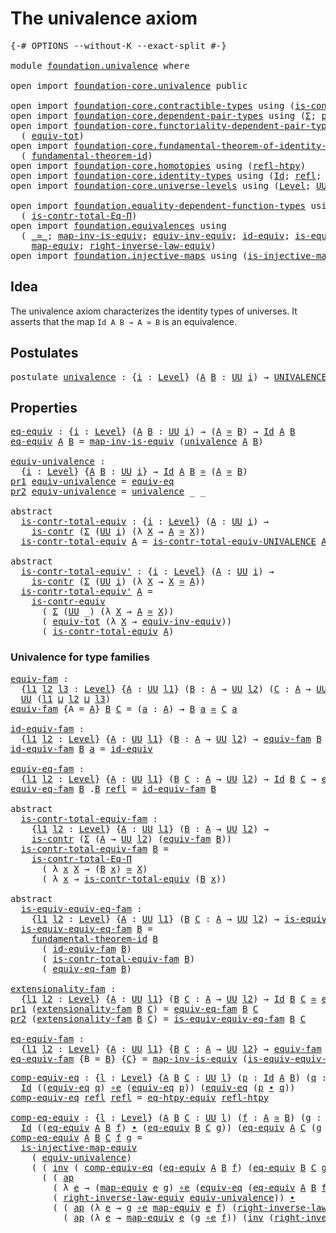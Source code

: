 # The univalence axiom

<pre class="Agda"><a id="33" class="Symbol">{-#</a> <a id="37" class="Keyword">OPTIONS</a> <a id="45" class="Pragma">--without-K</a> <a id="57" class="Pragma">--exact-split</a> <a id="71" class="Symbol">#-}</a>

<a id="76" class="Keyword">module</a> <a id="83" href="foundation.univalence.html" class="Module">foundation.univalence</a> <a id="105" class="Keyword">where</a>

<a id="112" class="Keyword">open</a> <a id="117" class="Keyword">import</a> <a id="124" href="foundation-core.univalence.html" class="Module">foundation-core.univalence</a> <a id="151" class="Keyword">public</a>

<a id="159" class="Keyword">open</a> <a id="164" class="Keyword">import</a> <a id="171" href="foundation-core.contractible-types.html" class="Module">foundation-core.contractible-types</a> <a id="206" class="Keyword">using</a> <a id="212" class="Symbol">(</a><a id="213" href="foundation-core.contractible-types.html#992" class="Function">is-contr</a><a id="221" class="Symbol">;</a> <a id="223" href="foundation-core.contractible-types.html#3297" class="Function">is-contr-equiv</a><a id="237" class="Symbol">)</a>
<a id="239" class="Keyword">open</a> <a id="244" class="Keyword">import</a> <a id="251" href="foundation-core.dependent-pair-types.html" class="Module">foundation-core.dependent-pair-types</a> <a id="288" class="Keyword">using</a> <a id="294" class="Symbol">(</a><a id="295" href="foundation-core.dependent-pair-types.html#502" class="Record">Σ</a><a id="296" class="Symbol">;</a> <a id="298" href="foundation-core.dependent-pair-types.html#575" class="InductiveConstructor">pair</a><a id="302" class="Symbol">;</a> <a id="304" href="foundation-core.dependent-pair-types.html#592" class="Field">pr1</a><a id="307" class="Symbol">;</a> <a id="309" href="foundation-core.dependent-pair-types.html#604" class="Field">pr2</a><a id="312" class="Symbol">)</a>
<a id="314" class="Keyword">open</a> <a id="319" class="Keyword">import</a> <a id="326" href="foundation-core.functoriality-dependent-pair-types.html" class="Module">foundation-core.functoriality-dependent-pair-types</a> <a id="377" class="Keyword">using</a>
  <a id="385" class="Symbol">(</a> <a id="387" href="foundation-core.functoriality-dependent-pair-types.html#6804" class="Function">equiv-tot</a><a id="396" class="Symbol">)</a>
<a id="398" class="Keyword">open</a> <a id="403" class="Keyword">import</a> <a id="410" href="foundation-core.fundamental-theorem-of-identity-types.html" class="Module">foundation-core.fundamental-theorem-of-identity-types</a> <a id="464" class="Keyword">using</a>
  <a id="472" class="Symbol">(</a> <a id="474" href="foundation-core.fundamental-theorem-of-identity-types.html#1888" class="Function">fundamental-theorem-id</a><a id="496" class="Symbol">)</a>
<a id="498" class="Keyword">open</a> <a id="503" class="Keyword">import</a> <a id="510" href="foundation-core.homotopies.html" class="Module">foundation-core.homotopies</a> <a id="537" class="Keyword">using</a> <a id="543" class="Symbol">(</a><a id="544" href="foundation-core.homotopies.html#710" class="Function">refl-htpy</a><a id="553" class="Symbol">)</a>
<a id="555" class="Keyword">open</a> <a id="560" class="Keyword">import</a> <a id="567" href="foundation-core.identity-types.html" class="Module">foundation-core.identity-types</a> <a id="598" class="Keyword">using</a> <a id="604" class="Symbol">(</a><a id="605" href="foundation-core.identity-types.html#641" class="Datatype">Id</a><a id="607" class="Symbol">;</a> <a id="609" href="foundation-core.identity-types.html#694" class="InductiveConstructor">refl</a><a id="613" class="Symbol">;</a> <a id="615" href="foundation-core.identity-types.html#1239" class="Function Operator">_∙_</a><a id="618" class="Symbol">;</a> <a id="620" href="foundation-core.identity-types.html#1552" class="Function">inv</a><a id="623" class="Symbol">;</a> <a id="625" href="foundation-core.identity-types.html#2853" class="Function">ap</a><a id="627" class="Symbol">)</a>
<a id="629" class="Keyword">open</a> <a id="634" class="Keyword">import</a> <a id="641" href="foundation-core.universe-levels.html" class="Module">foundation-core.universe-levels</a> <a id="673" class="Keyword">using</a> <a id="679" class="Symbol">(</a><a id="680" href="Agda.Primitive.html#597" class="Postulate">Level</a><a id="685" class="Symbol">;</a> <a id="687" href="foundation-core.universe-levels.html#222" class="Primitive">UU</a><a id="689" class="Symbol">;</a> <a id="691" href="Agda.Primitive.html#810" class="Primitive Operator">_⊔_</a><a id="694" class="Symbol">)</a>

<a id="697" class="Keyword">open</a> <a id="702" class="Keyword">import</a> <a id="709" href="foundation.equality-dependent-function-types.html" class="Module">foundation.equality-dependent-function-types</a> <a id="754" class="Keyword">using</a>
  <a id="762" class="Symbol">(</a> <a id="764" href="foundation.equality-dependent-function-types.html#1012" class="Function">is-contr-total-Eq-Π</a><a id="783" class="Symbol">)</a>
<a id="785" class="Keyword">open</a> <a id="790" class="Keyword">import</a> <a id="797" href="foundation.equivalences.html" class="Module">foundation.equivalences</a> <a id="821" class="Keyword">using</a>
  <a id="829" class="Symbol">(</a> <a id="831" href="foundation-core.equivalences.html#1607" class="Function Operator">_≃_</a><a id="834" class="Symbol">;</a> <a id="836" href="foundation-core.equivalences.html#4173" class="Function">map-inv-is-equiv</a><a id="852" class="Symbol">;</a> <a id="854" href="foundation.equivalences.html#15984" class="Function">equiv-inv-equiv</a><a id="869" class="Symbol">;</a> <a id="871" href="foundation-core.equivalences.html#2480" class="Function">id-equiv</a><a id="879" class="Symbol">;</a> <a id="881" href="foundation-core.equivalences.html#1542" class="Function">is-equiv</a><a id="889" class="Symbol">;</a> <a id="891" href="foundation-core.equivalences.html#7855" class="Function Operator">_∘e_</a><a id="895" class="Symbol">;</a> <a id="897" href="foundation.equivalences.html#13465" class="Function">eq-htpy-equiv</a><a id="910" class="Symbol">;</a>
    <a id="916" href="foundation-core.equivalences.html#1807" class="Function">map-equiv</a><a id="925" class="Symbol">;</a> <a id="927" href="foundation.equivalences.html#15419" class="Function">right-inverse-law-equiv</a><a id="950" class="Symbol">)</a>
<a id="952" class="Keyword">open</a> <a id="957" class="Keyword">import</a> <a id="964" href="foundation.injective-maps.html" class="Module">foundation.injective-maps</a> <a id="990" class="Keyword">using</a> <a id="996" class="Symbol">(</a><a id="997" href="foundation.injective-maps.html#3001" class="Function">is-injective-map-equiv</a><a id="1019" class="Symbol">)</a>
</pre>
## Idea

The univalence axiom characterizes the identity types of universes. It asserts that the map `Id A B → A ≃ B` is an equivalence.

## Postulates

<pre class="Agda"><a id="1187" class="Keyword">postulate</a> <a id="univalence"></a><a id="1197" href="foundation.univalence.html#1197" class="Postulate">univalence</a> <a id="1208" class="Symbol">:</a> <a id="1210" class="Symbol">{</a><a id="1211" href="foundation.univalence.html#1211" class="Bound">i</a> <a id="1213" class="Symbol">:</a> <a id="1215" href="Agda.Primitive.html#597" class="Postulate">Level</a><a id="1220" class="Symbol">}</a> <a id="1222" class="Symbol">(</a><a id="1223" href="foundation.univalence.html#1223" class="Bound">A</a> <a id="1225" href="foundation.univalence.html#1225" class="Bound">B</a> <a id="1227" class="Symbol">:</a> <a id="1229" href="foundation-core.universe-levels.html#222" class="Primitive">UU</a> <a id="1232" href="foundation.univalence.html#1211" class="Bound">i</a><a id="1233" class="Symbol">)</a> <a id="1235" class="Symbol">→</a> <a id="1237" href="foundation-core.univalence.html#920" class="Function">UNIVALENCE</a> <a id="1248" href="foundation.univalence.html#1223" class="Bound">A</a> <a id="1250" href="foundation.univalence.html#1225" class="Bound">B</a>
</pre>
## Properties

<pre class="Agda"><a id="eq-equiv"></a><a id="1280" href="foundation.univalence.html#1280" class="Function">eq-equiv</a> <a id="1289" class="Symbol">:</a> <a id="1291" class="Symbol">{</a><a id="1292" href="foundation.univalence.html#1292" class="Bound">i</a> <a id="1294" class="Symbol">:</a> <a id="1296" href="Agda.Primitive.html#597" class="Postulate">Level</a><a id="1301" class="Symbol">}</a> <a id="1303" class="Symbol">(</a><a id="1304" href="foundation.univalence.html#1304" class="Bound">A</a> <a id="1306" href="foundation.univalence.html#1306" class="Bound">B</a> <a id="1308" class="Symbol">:</a> <a id="1310" href="foundation-core.universe-levels.html#222" class="Primitive">UU</a> <a id="1313" href="foundation.univalence.html#1292" class="Bound">i</a><a id="1314" class="Symbol">)</a> <a id="1316" class="Symbol">→</a> <a id="1318" class="Symbol">(</a><a id="1319" href="foundation.univalence.html#1304" class="Bound">A</a> <a id="1321" href="foundation-core.equivalences.html#1607" class="Function Operator">≃</a> <a id="1323" href="foundation.univalence.html#1306" class="Bound">B</a><a id="1324" class="Symbol">)</a> <a id="1326" class="Symbol">→</a> <a id="1328" href="foundation-core.identity-types.html#641" class="Datatype">Id</a> <a id="1331" href="foundation.univalence.html#1304" class="Bound">A</a> <a id="1333" href="foundation.univalence.html#1306" class="Bound">B</a>
<a id="1335" href="foundation.univalence.html#1280" class="Function">eq-equiv</a> <a id="1344" href="foundation.univalence.html#1344" class="Bound">A</a> <a id="1346" href="foundation.univalence.html#1346" class="Bound">B</a> <a id="1348" class="Symbol">=</a> <a id="1350" href="foundation-core.equivalences.html#4173" class="Function">map-inv-is-equiv</a> <a id="1367" class="Symbol">(</a><a id="1368" href="foundation.univalence.html#1197" class="Postulate">univalence</a> <a id="1379" href="foundation.univalence.html#1344" class="Bound">A</a> <a id="1381" href="foundation.univalence.html#1346" class="Bound">B</a><a id="1382" class="Symbol">)</a>

<a id="equiv-univalence"></a><a id="1385" href="foundation.univalence.html#1385" class="Function">equiv-univalence</a> <a id="1402" class="Symbol">:</a>
  <a id="1406" class="Symbol">{</a><a id="1407" href="foundation.univalence.html#1407" class="Bound">i</a> <a id="1409" class="Symbol">:</a> <a id="1411" href="Agda.Primitive.html#597" class="Postulate">Level</a><a id="1416" class="Symbol">}</a> <a id="1418" class="Symbol">{</a><a id="1419" href="foundation.univalence.html#1419" class="Bound">A</a> <a id="1421" href="foundation.univalence.html#1421" class="Bound">B</a> <a id="1423" class="Symbol">:</a> <a id="1425" href="foundation-core.universe-levels.html#222" class="Primitive">UU</a> <a id="1428" href="foundation.univalence.html#1407" class="Bound">i</a><a id="1429" class="Symbol">}</a> <a id="1431" class="Symbol">→</a> <a id="1433" href="foundation-core.identity-types.html#641" class="Datatype">Id</a> <a id="1436" href="foundation.univalence.html#1419" class="Bound">A</a> <a id="1438" href="foundation.univalence.html#1421" class="Bound">B</a> <a id="1440" href="foundation-core.equivalences.html#1607" class="Function Operator">≃</a> <a id="1442" class="Symbol">(</a><a id="1443" href="foundation.univalence.html#1419" class="Bound">A</a> <a id="1445" href="foundation-core.equivalences.html#1607" class="Function Operator">≃</a> <a id="1447" href="foundation.univalence.html#1421" class="Bound">B</a><a id="1448" class="Symbol">)</a>
<a id="1450" href="foundation-core.dependent-pair-types.html#592" class="Field">pr1</a> <a id="1454" href="foundation.univalence.html#1385" class="Function">equiv-univalence</a> <a id="1471" class="Symbol">=</a> <a id="1473" href="foundation-core.univalence.html#832" class="Function">equiv-eq</a>
<a id="1482" href="foundation-core.dependent-pair-types.html#604" class="Field">pr2</a> <a id="1486" href="foundation.univalence.html#1385" class="Function">equiv-univalence</a> <a id="1503" class="Symbol">=</a> <a id="1505" href="foundation.univalence.html#1197" class="Postulate">univalence</a> <a id="1516" class="Symbol">_</a> <a id="1518" class="Symbol">_</a>

<a id="1521" class="Keyword">abstract</a>
  <a id="is-contr-total-equiv"></a><a id="1532" href="foundation.univalence.html#1532" class="Function">is-contr-total-equiv</a> <a id="1553" class="Symbol">:</a> <a id="1555" class="Symbol">{</a><a id="1556" href="foundation.univalence.html#1556" class="Bound">i</a> <a id="1558" class="Symbol">:</a> <a id="1560" href="Agda.Primitive.html#597" class="Postulate">Level</a><a id="1565" class="Symbol">}</a> <a id="1567" class="Symbol">(</a><a id="1568" href="foundation.univalence.html#1568" class="Bound">A</a> <a id="1570" class="Symbol">:</a> <a id="1572" href="foundation-core.universe-levels.html#222" class="Primitive">UU</a> <a id="1575" href="foundation.univalence.html#1556" class="Bound">i</a><a id="1576" class="Symbol">)</a> <a id="1578" class="Symbol">→</a>
    <a id="1584" href="foundation-core.contractible-types.html#992" class="Function">is-contr</a> <a id="1593" class="Symbol">(</a><a id="1594" href="foundation-core.dependent-pair-types.html#502" class="Record">Σ</a> <a id="1596" class="Symbol">(</a><a id="1597" href="foundation-core.universe-levels.html#222" class="Primitive">UU</a> <a id="1600" href="foundation.univalence.html#1556" class="Bound">i</a><a id="1601" class="Symbol">)</a> <a id="1603" class="Symbol">(λ</a> <a id="1606" href="foundation.univalence.html#1606" class="Bound">X</a> <a id="1608" class="Symbol">→</a> <a id="1610" href="foundation.univalence.html#1568" class="Bound">A</a> <a id="1612" href="foundation-core.equivalences.html#1607" class="Function Operator">≃</a> <a id="1614" href="foundation.univalence.html#1606" class="Bound">X</a><a id="1615" class="Symbol">))</a>
  <a id="1620" href="foundation.univalence.html#1532" class="Function">is-contr-total-equiv</a> <a id="1641" href="foundation.univalence.html#1641" class="Bound">A</a> <a id="1643" class="Symbol">=</a> <a id="1645" href="foundation-core.univalence.html#1151" class="Function">is-contr-total-equiv-UNIVALENCE</a> <a id="1677" href="foundation.univalence.html#1641" class="Bound">A</a> <a id="1679" class="Symbol">(</a><a id="1680" href="foundation.univalence.html#1197" class="Postulate">univalence</a> <a id="1691" href="foundation.univalence.html#1641" class="Bound">A</a><a id="1692" class="Symbol">)</a>

<a id="1695" class="Keyword">abstract</a>
  <a id="is-contr-total-equiv&#39;"></a><a id="1706" href="foundation.univalence.html#1706" class="Function">is-contr-total-equiv&#39;</a> <a id="1728" class="Symbol">:</a> <a id="1730" class="Symbol">{</a><a id="1731" href="foundation.univalence.html#1731" class="Bound">i</a> <a id="1733" class="Symbol">:</a> <a id="1735" href="Agda.Primitive.html#597" class="Postulate">Level</a><a id="1740" class="Symbol">}</a> <a id="1742" class="Symbol">(</a><a id="1743" href="foundation.univalence.html#1743" class="Bound">A</a> <a id="1745" class="Symbol">:</a> <a id="1747" href="foundation-core.universe-levels.html#222" class="Primitive">UU</a> <a id="1750" href="foundation.univalence.html#1731" class="Bound">i</a><a id="1751" class="Symbol">)</a> <a id="1753" class="Symbol">→</a>
    <a id="1759" href="foundation-core.contractible-types.html#992" class="Function">is-contr</a> <a id="1768" class="Symbol">(</a><a id="1769" href="foundation-core.dependent-pair-types.html#502" class="Record">Σ</a> <a id="1771" class="Symbol">(</a><a id="1772" href="foundation-core.universe-levels.html#222" class="Primitive">UU</a> <a id="1775" href="foundation.univalence.html#1731" class="Bound">i</a><a id="1776" class="Symbol">)</a> <a id="1778" class="Symbol">(λ</a> <a id="1781" href="foundation.univalence.html#1781" class="Bound">X</a> <a id="1783" class="Symbol">→</a> <a id="1785" href="foundation.univalence.html#1781" class="Bound">X</a> <a id="1787" href="foundation-core.equivalences.html#1607" class="Function Operator">≃</a> <a id="1789" href="foundation.univalence.html#1743" class="Bound">A</a><a id="1790" class="Symbol">))</a>
  <a id="1795" href="foundation.univalence.html#1706" class="Function">is-contr-total-equiv&#39;</a> <a id="1817" href="foundation.univalence.html#1817" class="Bound">A</a> <a id="1819" class="Symbol">=</a>
    <a id="1825" href="foundation-core.contractible-types.html#3297" class="Function">is-contr-equiv</a>
      <a id="1846" class="Symbol">(</a> <a id="1848" href="foundation-core.dependent-pair-types.html#502" class="Record">Σ</a> <a id="1850" class="Symbol">(</a><a id="1851" href="foundation-core.universe-levels.html#222" class="Primitive">UU</a> <a id="1854" class="Symbol">_)</a> <a id="1857" class="Symbol">(λ</a> <a id="1860" href="foundation.univalence.html#1860" class="Bound">X</a> <a id="1862" class="Symbol">→</a> <a id="1864" href="foundation.univalence.html#1817" class="Bound">A</a> <a id="1866" href="foundation-core.equivalences.html#1607" class="Function Operator">≃</a> <a id="1868" href="foundation.univalence.html#1860" class="Bound">X</a><a id="1869" class="Symbol">))</a>
      <a id="1878" class="Symbol">(</a> <a id="1880" href="foundation-core.functoriality-dependent-pair-types.html#6804" class="Function">equiv-tot</a> <a id="1890" class="Symbol">(λ</a> <a id="1893" href="foundation.univalence.html#1893" class="Bound">X</a> <a id="1895" class="Symbol">→</a> <a id="1897" href="foundation.equivalences.html#15984" class="Function">equiv-inv-equiv</a><a id="1912" class="Symbol">))</a>
      <a id="1921" class="Symbol">(</a> <a id="1923" href="foundation.univalence.html#1532" class="Function">is-contr-total-equiv</a> <a id="1944" href="foundation.univalence.html#1817" class="Bound">A</a><a id="1945" class="Symbol">)</a>
</pre>
### Univalence for type families

<pre class="Agda"><a id="equiv-fam"></a><a id="1994" href="foundation.univalence.html#1994" class="Function">equiv-fam</a> <a id="2004" class="Symbol">:</a>
  <a id="2008" class="Symbol">{</a><a id="2009" href="foundation.univalence.html#2009" class="Bound">l1</a> <a id="2012" href="foundation.univalence.html#2012" class="Bound">l2</a> <a id="2015" href="foundation.univalence.html#2015" class="Bound">l3</a> <a id="2018" class="Symbol">:</a> <a id="2020" href="Agda.Primitive.html#597" class="Postulate">Level</a><a id="2025" class="Symbol">}</a> <a id="2027" class="Symbol">{</a><a id="2028" href="foundation.univalence.html#2028" class="Bound">A</a> <a id="2030" class="Symbol">:</a> <a id="2032" href="foundation-core.universe-levels.html#222" class="Primitive">UU</a> <a id="2035" href="foundation.univalence.html#2009" class="Bound">l1</a><a id="2037" class="Symbol">}</a> <a id="2039" class="Symbol">(</a><a id="2040" href="foundation.univalence.html#2040" class="Bound">B</a> <a id="2042" class="Symbol">:</a> <a id="2044" href="foundation.univalence.html#2028" class="Bound">A</a> <a id="2046" class="Symbol">→</a> <a id="2048" href="foundation-core.universe-levels.html#222" class="Primitive">UU</a> <a id="2051" href="foundation.univalence.html#2012" class="Bound">l2</a><a id="2053" class="Symbol">)</a> <a id="2055" class="Symbol">(</a><a id="2056" href="foundation.univalence.html#2056" class="Bound">C</a> <a id="2058" class="Symbol">:</a> <a id="2060" href="foundation.univalence.html#2028" class="Bound">A</a> <a id="2062" class="Symbol">→</a> <a id="2064" href="foundation-core.universe-levels.html#222" class="Primitive">UU</a> <a id="2067" href="foundation.univalence.html#2015" class="Bound">l3</a><a id="2069" class="Symbol">)</a> <a id="2071" class="Symbol">→</a>
  <a id="2075" href="foundation-core.universe-levels.html#222" class="Primitive">UU</a> <a id="2078" class="Symbol">(</a><a id="2079" href="foundation.univalence.html#2009" class="Bound">l1</a> <a id="2082" href="Agda.Primitive.html#810" class="Primitive Operator">⊔</a> <a id="2084" href="foundation.univalence.html#2012" class="Bound">l2</a> <a id="2087" href="Agda.Primitive.html#810" class="Primitive Operator">⊔</a> <a id="2089" href="foundation.univalence.html#2015" class="Bound">l3</a><a id="2091" class="Symbol">)</a>
<a id="2093" href="foundation.univalence.html#1994" class="Function">equiv-fam</a> <a id="2103" class="Symbol">{</a><a id="2104" class="Argument">A</a> <a id="2106" class="Symbol">=</a> <a id="2108" href="foundation.univalence.html#2108" class="Bound">A</a><a id="2109" class="Symbol">}</a> <a id="2111" href="foundation.univalence.html#2111" class="Bound">B</a> <a id="2113" href="foundation.univalence.html#2113" class="Bound">C</a> <a id="2115" class="Symbol">=</a> <a id="2117" class="Symbol">(</a><a id="2118" href="foundation.univalence.html#2118" class="Bound">a</a> <a id="2120" class="Symbol">:</a> <a id="2122" href="foundation.univalence.html#2108" class="Bound">A</a><a id="2123" class="Symbol">)</a> <a id="2125" class="Symbol">→</a> <a id="2127" href="foundation.univalence.html#2111" class="Bound">B</a> <a id="2129" href="foundation.univalence.html#2118" class="Bound">a</a> <a id="2131" href="foundation-core.equivalences.html#1607" class="Function Operator">≃</a> <a id="2133" href="foundation.univalence.html#2113" class="Bound">C</a> <a id="2135" href="foundation.univalence.html#2118" class="Bound">a</a>

<a id="id-equiv-fam"></a><a id="2138" href="foundation.univalence.html#2138" class="Function">id-equiv-fam</a> <a id="2151" class="Symbol">:</a>
  <a id="2155" class="Symbol">{</a><a id="2156" href="foundation.univalence.html#2156" class="Bound">l1</a> <a id="2159" href="foundation.univalence.html#2159" class="Bound">l2</a> <a id="2162" class="Symbol">:</a> <a id="2164" href="Agda.Primitive.html#597" class="Postulate">Level</a><a id="2169" class="Symbol">}</a> <a id="2171" class="Symbol">{</a><a id="2172" href="foundation.univalence.html#2172" class="Bound">A</a> <a id="2174" class="Symbol">:</a> <a id="2176" href="foundation-core.universe-levels.html#222" class="Primitive">UU</a> <a id="2179" href="foundation.univalence.html#2156" class="Bound">l1</a><a id="2181" class="Symbol">}</a> <a id="2183" class="Symbol">(</a><a id="2184" href="foundation.univalence.html#2184" class="Bound">B</a> <a id="2186" class="Symbol">:</a> <a id="2188" href="foundation.univalence.html#2172" class="Bound">A</a> <a id="2190" class="Symbol">→</a> <a id="2192" href="foundation-core.universe-levels.html#222" class="Primitive">UU</a> <a id="2195" href="foundation.univalence.html#2159" class="Bound">l2</a><a id="2197" class="Symbol">)</a> <a id="2199" class="Symbol">→</a> <a id="2201" href="foundation.univalence.html#1994" class="Function">equiv-fam</a> <a id="2211" href="foundation.univalence.html#2184" class="Bound">B</a> <a id="2213" href="foundation.univalence.html#2184" class="Bound">B</a>
<a id="2215" href="foundation.univalence.html#2138" class="Function">id-equiv-fam</a> <a id="2228" href="foundation.univalence.html#2228" class="Bound">B</a> <a id="2230" href="foundation.univalence.html#2230" class="Bound">a</a> <a id="2232" class="Symbol">=</a> <a id="2234" href="foundation-core.equivalences.html#2480" class="Function">id-equiv</a>

<a id="equiv-eq-fam"></a><a id="2244" href="foundation.univalence.html#2244" class="Function">equiv-eq-fam</a> <a id="2257" class="Symbol">:</a>
  <a id="2261" class="Symbol">{</a><a id="2262" href="foundation.univalence.html#2262" class="Bound">l1</a> <a id="2265" href="foundation.univalence.html#2265" class="Bound">l2</a> <a id="2268" class="Symbol">:</a> <a id="2270" href="Agda.Primitive.html#597" class="Postulate">Level</a><a id="2275" class="Symbol">}</a> <a id="2277" class="Symbol">{</a><a id="2278" href="foundation.univalence.html#2278" class="Bound">A</a> <a id="2280" class="Symbol">:</a> <a id="2282" href="foundation-core.universe-levels.html#222" class="Primitive">UU</a> <a id="2285" href="foundation.univalence.html#2262" class="Bound">l1</a><a id="2287" class="Symbol">}</a> <a id="2289" class="Symbol">(</a><a id="2290" href="foundation.univalence.html#2290" class="Bound">B</a> <a id="2292" href="foundation.univalence.html#2292" class="Bound">C</a> <a id="2294" class="Symbol">:</a> <a id="2296" href="foundation.univalence.html#2278" class="Bound">A</a> <a id="2298" class="Symbol">→</a> <a id="2300" href="foundation-core.universe-levels.html#222" class="Primitive">UU</a> <a id="2303" href="foundation.univalence.html#2265" class="Bound">l2</a><a id="2305" class="Symbol">)</a> <a id="2307" class="Symbol">→</a> <a id="2309" href="foundation-core.identity-types.html#641" class="Datatype">Id</a> <a id="2312" href="foundation.univalence.html#2290" class="Bound">B</a> <a id="2314" href="foundation.univalence.html#2292" class="Bound">C</a> <a id="2316" class="Symbol">→</a> <a id="2318" href="foundation.univalence.html#1994" class="Function">equiv-fam</a> <a id="2328" href="foundation.univalence.html#2290" class="Bound">B</a> <a id="2330" href="foundation.univalence.html#2292" class="Bound">C</a>
<a id="2332" href="foundation.univalence.html#2244" class="Function">equiv-eq-fam</a> <a id="2345" href="foundation.univalence.html#2345" class="Bound">B</a> <a id="2347" class="DottedPattern Symbol">.</a><a id="2348" href="foundation.univalence.html#2345" class="DottedPattern Bound">B</a> <a id="2350" href="foundation-core.identity-types.html#694" class="InductiveConstructor">refl</a> <a id="2355" class="Symbol">=</a> <a id="2357" href="foundation.univalence.html#2138" class="Function">id-equiv-fam</a> <a id="2370" href="foundation.univalence.html#2345" class="Bound">B</a>

<a id="2373" class="Keyword">abstract</a>
  <a id="is-contr-total-equiv-fam"></a><a id="2384" href="foundation.univalence.html#2384" class="Function">is-contr-total-equiv-fam</a> <a id="2409" class="Symbol">:</a>
    <a id="2415" class="Symbol">{</a><a id="2416" href="foundation.univalence.html#2416" class="Bound">l1</a> <a id="2419" href="foundation.univalence.html#2419" class="Bound">l2</a> <a id="2422" class="Symbol">:</a> <a id="2424" href="Agda.Primitive.html#597" class="Postulate">Level</a><a id="2429" class="Symbol">}</a> <a id="2431" class="Symbol">{</a><a id="2432" href="foundation.univalence.html#2432" class="Bound">A</a> <a id="2434" class="Symbol">:</a> <a id="2436" href="foundation-core.universe-levels.html#222" class="Primitive">UU</a> <a id="2439" href="foundation.univalence.html#2416" class="Bound">l1</a><a id="2441" class="Symbol">}</a> <a id="2443" class="Symbol">(</a><a id="2444" href="foundation.univalence.html#2444" class="Bound">B</a> <a id="2446" class="Symbol">:</a> <a id="2448" href="foundation.univalence.html#2432" class="Bound">A</a> <a id="2450" class="Symbol">→</a> <a id="2452" href="foundation-core.universe-levels.html#222" class="Primitive">UU</a> <a id="2455" href="foundation.univalence.html#2419" class="Bound">l2</a><a id="2457" class="Symbol">)</a> <a id="2459" class="Symbol">→</a>
    <a id="2465" href="foundation-core.contractible-types.html#992" class="Function">is-contr</a> <a id="2474" class="Symbol">(</a><a id="2475" href="foundation-core.dependent-pair-types.html#502" class="Record">Σ</a> <a id="2477" class="Symbol">(</a><a id="2478" href="foundation.univalence.html#2432" class="Bound">A</a> <a id="2480" class="Symbol">→</a> <a id="2482" href="foundation-core.universe-levels.html#222" class="Primitive">UU</a> <a id="2485" href="foundation.univalence.html#2419" class="Bound">l2</a><a id="2487" class="Symbol">)</a> <a id="2489" class="Symbol">(</a><a id="2490" href="foundation.univalence.html#1994" class="Function">equiv-fam</a> <a id="2500" href="foundation.univalence.html#2444" class="Bound">B</a><a id="2501" class="Symbol">))</a>
  <a id="2506" href="foundation.univalence.html#2384" class="Function">is-contr-total-equiv-fam</a> <a id="2531" href="foundation.univalence.html#2531" class="Bound">B</a> <a id="2533" class="Symbol">=</a>
    <a id="2539" href="foundation.equality-dependent-function-types.html#1012" class="Function">is-contr-total-Eq-Π</a>
      <a id="2565" class="Symbol">(</a> <a id="2567" class="Symbol">λ</a> <a id="2569" href="foundation.univalence.html#2569" class="Bound">x</a> <a id="2571" href="foundation.univalence.html#2571" class="Bound">X</a> <a id="2573" class="Symbol">→</a> <a id="2575" class="Symbol">(</a><a id="2576" href="foundation.univalence.html#2531" class="Bound">B</a> <a id="2578" href="foundation.univalence.html#2569" class="Bound">x</a><a id="2579" class="Symbol">)</a> <a id="2581" href="foundation-core.equivalences.html#1607" class="Function Operator">≃</a> <a id="2583" href="foundation.univalence.html#2571" class="Bound">X</a><a id="2584" class="Symbol">)</a>
      <a id="2592" class="Symbol">(</a> <a id="2594" class="Symbol">λ</a> <a id="2596" href="foundation.univalence.html#2596" class="Bound">x</a> <a id="2598" class="Symbol">→</a> <a id="2600" href="foundation.univalence.html#1532" class="Function">is-contr-total-equiv</a> <a id="2621" class="Symbol">(</a><a id="2622" href="foundation.univalence.html#2531" class="Bound">B</a> <a id="2624" href="foundation.univalence.html#2596" class="Bound">x</a><a id="2625" class="Symbol">))</a>

<a id="2629" class="Keyword">abstract</a>
  <a id="is-equiv-equiv-eq-fam"></a><a id="2640" href="foundation.univalence.html#2640" class="Function">is-equiv-equiv-eq-fam</a> <a id="2662" class="Symbol">:</a>
    <a id="2668" class="Symbol">{</a><a id="2669" href="foundation.univalence.html#2669" class="Bound">l1</a> <a id="2672" href="foundation.univalence.html#2672" class="Bound">l2</a> <a id="2675" class="Symbol">:</a> <a id="2677" href="Agda.Primitive.html#597" class="Postulate">Level</a><a id="2682" class="Symbol">}</a> <a id="2684" class="Symbol">{</a><a id="2685" href="foundation.univalence.html#2685" class="Bound">A</a> <a id="2687" class="Symbol">:</a> <a id="2689" href="foundation-core.universe-levels.html#222" class="Primitive">UU</a> <a id="2692" href="foundation.univalence.html#2669" class="Bound">l1</a><a id="2694" class="Symbol">}</a> <a id="2696" class="Symbol">(</a><a id="2697" href="foundation.univalence.html#2697" class="Bound">B</a> <a id="2699" href="foundation.univalence.html#2699" class="Bound">C</a> <a id="2701" class="Symbol">:</a> <a id="2703" href="foundation.univalence.html#2685" class="Bound">A</a> <a id="2705" class="Symbol">→</a> <a id="2707" href="foundation-core.universe-levels.html#222" class="Primitive">UU</a> <a id="2710" href="foundation.univalence.html#2672" class="Bound">l2</a><a id="2712" class="Symbol">)</a> <a id="2714" class="Symbol">→</a> <a id="2716" href="foundation-core.equivalences.html#1542" class="Function">is-equiv</a> <a id="2725" class="Symbol">(</a><a id="2726" href="foundation.univalence.html#2244" class="Function">equiv-eq-fam</a> <a id="2739" href="foundation.univalence.html#2697" class="Bound">B</a> <a id="2741" href="foundation.univalence.html#2699" class="Bound">C</a><a id="2742" class="Symbol">)</a>
  <a id="2746" href="foundation.univalence.html#2640" class="Function">is-equiv-equiv-eq-fam</a> <a id="2768" href="foundation.univalence.html#2768" class="Bound">B</a> <a id="2770" class="Symbol">=</a>
    <a id="2776" href="foundation-core.fundamental-theorem-of-identity-types.html#1888" class="Function">fundamental-theorem-id</a> <a id="2799" href="foundation.univalence.html#2768" class="Bound">B</a>
      <a id="2807" class="Symbol">(</a> <a id="2809" href="foundation.univalence.html#2138" class="Function">id-equiv-fam</a> <a id="2822" href="foundation.univalence.html#2768" class="Bound">B</a><a id="2823" class="Symbol">)</a>
      <a id="2831" class="Symbol">(</a> <a id="2833" href="foundation.univalence.html#2384" class="Function">is-contr-total-equiv-fam</a> <a id="2858" href="foundation.univalence.html#2768" class="Bound">B</a><a id="2859" class="Symbol">)</a>
      <a id="2867" class="Symbol">(</a> <a id="2869" href="foundation.univalence.html#2244" class="Function">equiv-eq-fam</a> <a id="2882" href="foundation.univalence.html#2768" class="Bound">B</a><a id="2883" class="Symbol">)</a>

<a id="extensionality-fam"></a><a id="2886" href="foundation.univalence.html#2886" class="Function">extensionality-fam</a> <a id="2905" class="Symbol">:</a>
  <a id="2909" class="Symbol">{</a><a id="2910" href="foundation.univalence.html#2910" class="Bound">l1</a> <a id="2913" href="foundation.univalence.html#2913" class="Bound">l2</a> <a id="2916" class="Symbol">:</a> <a id="2918" href="Agda.Primitive.html#597" class="Postulate">Level</a><a id="2923" class="Symbol">}</a> <a id="2925" class="Symbol">{</a><a id="2926" href="foundation.univalence.html#2926" class="Bound">A</a> <a id="2928" class="Symbol">:</a> <a id="2930" href="foundation-core.universe-levels.html#222" class="Primitive">UU</a> <a id="2933" href="foundation.univalence.html#2910" class="Bound">l1</a><a id="2935" class="Symbol">}</a> <a id="2937" class="Symbol">(</a><a id="2938" href="foundation.univalence.html#2938" class="Bound">B</a> <a id="2940" href="foundation.univalence.html#2940" class="Bound">C</a> <a id="2942" class="Symbol">:</a> <a id="2944" href="foundation.univalence.html#2926" class="Bound">A</a> <a id="2946" class="Symbol">→</a> <a id="2948" href="foundation-core.universe-levels.html#222" class="Primitive">UU</a> <a id="2951" href="foundation.univalence.html#2913" class="Bound">l2</a><a id="2953" class="Symbol">)</a> <a id="2955" class="Symbol">→</a> <a id="2957" href="foundation-core.identity-types.html#641" class="Datatype">Id</a> <a id="2960" href="foundation.univalence.html#2938" class="Bound">B</a> <a id="2962" href="foundation.univalence.html#2940" class="Bound">C</a> <a id="2964" href="foundation-core.equivalences.html#1607" class="Function Operator">≃</a> <a id="2966" href="foundation.univalence.html#1994" class="Function">equiv-fam</a> <a id="2976" href="foundation.univalence.html#2938" class="Bound">B</a> <a id="2978" href="foundation.univalence.html#2940" class="Bound">C</a>
<a id="2980" href="foundation-core.dependent-pair-types.html#592" class="Field">pr1</a> <a id="2984" class="Symbol">(</a><a id="2985" href="foundation.univalence.html#2886" class="Function">extensionality-fam</a> <a id="3004" href="foundation.univalence.html#3004" class="Bound">B</a> <a id="3006" href="foundation.univalence.html#3006" class="Bound">C</a><a id="3007" class="Symbol">)</a> <a id="3009" class="Symbol">=</a> <a id="3011" href="foundation.univalence.html#2244" class="Function">equiv-eq-fam</a> <a id="3024" href="foundation.univalence.html#3004" class="Bound">B</a> <a id="3026" href="foundation.univalence.html#3006" class="Bound">C</a>
<a id="3028" href="foundation-core.dependent-pair-types.html#604" class="Field">pr2</a> <a id="3032" class="Symbol">(</a><a id="3033" href="foundation.univalence.html#2886" class="Function">extensionality-fam</a> <a id="3052" href="foundation.univalence.html#3052" class="Bound">B</a> <a id="3054" href="foundation.univalence.html#3054" class="Bound">C</a><a id="3055" class="Symbol">)</a> <a id="3057" class="Symbol">=</a> <a id="3059" href="foundation.univalence.html#2640" class="Function">is-equiv-equiv-eq-fam</a> <a id="3081" href="foundation.univalence.html#3052" class="Bound">B</a> <a id="3083" href="foundation.univalence.html#3054" class="Bound">C</a>

<a id="eq-equiv-fam"></a><a id="3086" href="foundation.univalence.html#3086" class="Function">eq-equiv-fam</a> <a id="3099" class="Symbol">:</a>
  <a id="3103" class="Symbol">{</a><a id="3104" href="foundation.univalence.html#3104" class="Bound">l1</a> <a id="3107" href="foundation.univalence.html#3107" class="Bound">l2</a> <a id="3110" class="Symbol">:</a> <a id="3112" href="Agda.Primitive.html#597" class="Postulate">Level</a><a id="3117" class="Symbol">}</a> <a id="3119" class="Symbol">{</a><a id="3120" href="foundation.univalence.html#3120" class="Bound">A</a> <a id="3122" class="Symbol">:</a> <a id="3124" href="foundation-core.universe-levels.html#222" class="Primitive">UU</a> <a id="3127" href="foundation.univalence.html#3104" class="Bound">l1</a><a id="3129" class="Symbol">}</a> <a id="3131" class="Symbol">{</a><a id="3132" href="foundation.univalence.html#3132" class="Bound">B</a> <a id="3134" href="foundation.univalence.html#3134" class="Bound">C</a> <a id="3136" class="Symbol">:</a> <a id="3138" href="foundation.univalence.html#3120" class="Bound">A</a> <a id="3140" class="Symbol">→</a> <a id="3142" href="foundation-core.universe-levels.html#222" class="Primitive">UU</a> <a id="3145" href="foundation.univalence.html#3107" class="Bound">l2</a><a id="3147" class="Symbol">}</a> <a id="3149" class="Symbol">→</a> <a id="3151" href="foundation.univalence.html#1994" class="Function">equiv-fam</a> <a id="3161" href="foundation.univalence.html#3132" class="Bound">B</a> <a id="3163" href="foundation.univalence.html#3134" class="Bound">C</a> <a id="3165" class="Symbol">→</a> <a id="3167" href="foundation-core.identity-types.html#641" class="Datatype">Id</a> <a id="3170" href="foundation.univalence.html#3132" class="Bound">B</a> <a id="3172" href="foundation.univalence.html#3134" class="Bound">C</a>
<a id="3174" href="foundation.univalence.html#3086" class="Function">eq-equiv-fam</a> <a id="3187" class="Symbol">{</a><a id="3188" class="Argument">B</a> <a id="3190" class="Symbol">=</a> <a id="3192" href="foundation.univalence.html#3192" class="Bound">B</a><a id="3193" class="Symbol">}</a> <a id="3195" class="Symbol">{</a><a id="3196" href="foundation.univalence.html#3196" class="Bound">C</a><a id="3197" class="Symbol">}</a> <a id="3199" class="Symbol">=</a> <a id="3201" href="foundation-core.equivalences.html#4173" class="Function">map-inv-is-equiv</a> <a id="3218" class="Symbol">(</a><a id="3219" href="foundation.univalence.html#2640" class="Function">is-equiv-equiv-eq-fam</a> <a id="3241" href="foundation.univalence.html#3192" class="Bound">B</a> <a id="3243" href="foundation.univalence.html#3196" class="Bound">C</a><a id="3244" class="Symbol">)</a>
</pre>
<pre class="Agda"><a id="comp-equiv-eq"></a><a id="3259" href="foundation.univalence.html#3259" class="Function">comp-equiv-eq</a> <a id="3273" class="Symbol">:</a> <a id="3275" class="Symbol">{</a><a id="3276" href="foundation.univalence.html#3276" class="Bound">l</a> <a id="3278" class="Symbol">:</a> <a id="3280" href="Agda.Primitive.html#597" class="Postulate">Level</a><a id="3285" class="Symbol">}</a> <a id="3287" class="Symbol">{</a><a id="3288" href="foundation.univalence.html#3288" class="Bound">A</a> <a id="3290" href="foundation.univalence.html#3290" class="Bound">B</a> <a id="3292" href="foundation.univalence.html#3292" class="Bound">C</a> <a id="3294" class="Symbol">:</a> <a id="3296" href="foundation-core.universe-levels.html#222" class="Primitive">UU</a> <a id="3299" href="foundation.univalence.html#3276" class="Bound">l</a><a id="3300" class="Symbol">}</a> <a id="3302" class="Symbol">(</a><a id="3303" href="foundation.univalence.html#3303" class="Bound">p</a> <a id="3305" class="Symbol">:</a> <a id="3307" href="foundation-core.identity-types.html#641" class="Datatype">Id</a> <a id="3310" href="foundation.univalence.html#3288" class="Bound">A</a> <a id="3312" href="foundation.univalence.html#3290" class="Bound">B</a><a id="3313" class="Symbol">)</a> <a id="3315" class="Symbol">(</a><a id="3316" href="foundation.univalence.html#3316" class="Bound">q</a> <a id="3318" class="Symbol">:</a> <a id="3320" href="foundation-core.identity-types.html#641" class="Datatype">Id</a> <a id="3323" href="foundation.univalence.html#3290" class="Bound">B</a> <a id="3325" href="foundation.univalence.html#3292" class="Bound">C</a><a id="3326" class="Symbol">)</a> <a id="3328" class="Symbol">→</a>
  <a id="3332" href="foundation-core.identity-types.html#641" class="Datatype">Id</a> <a id="3335" class="Symbol">((</a><a id="3337" href="foundation-core.univalence.html#832" class="Function">equiv-eq</a> <a id="3346" href="foundation.univalence.html#3316" class="Bound">q</a><a id="3347" class="Symbol">)</a> <a id="3349" href="foundation-core.equivalences.html#7855" class="Function Operator">∘e</a> <a id="3352" class="Symbol">(</a><a id="3353" href="foundation-core.univalence.html#832" class="Function">equiv-eq</a> <a id="3362" href="foundation.univalence.html#3303" class="Bound">p</a><a id="3363" class="Symbol">))</a> <a id="3366" class="Symbol">(</a><a id="3367" href="foundation-core.univalence.html#832" class="Function">equiv-eq</a> <a id="3376" class="Symbol">(</a><a id="3377" href="foundation.univalence.html#3303" class="Bound">p</a> <a id="3379" href="foundation-core.identity-types.html#1239" class="Function Operator">∙</a> <a id="3381" href="foundation.univalence.html#3316" class="Bound">q</a><a id="3382" class="Symbol">))</a> 
<a id="3386" href="foundation.univalence.html#3259" class="Function">comp-equiv-eq</a> <a id="3400" href="foundation-core.identity-types.html#694" class="InductiveConstructor">refl</a> <a id="3405" href="foundation-core.identity-types.html#694" class="InductiveConstructor">refl</a> <a id="3410" class="Symbol">=</a> <a id="3412" href="foundation.equivalences.html#13465" class="Function">eq-htpy-equiv</a> <a id="3426" href="foundation-core.homotopies.html#710" class="Function">refl-htpy</a>

<a id="comp-eq-equiv"></a><a id="3437" href="foundation.univalence.html#3437" class="Function">comp-eq-equiv</a> <a id="3451" class="Symbol">:</a> <a id="3453" class="Symbol">{</a><a id="3454" href="foundation.univalence.html#3454" class="Bound">l</a> <a id="3456" class="Symbol">:</a> <a id="3458" href="Agda.Primitive.html#597" class="Postulate">Level</a><a id="3463" class="Symbol">}</a> <a id="3465" class="Symbol">(</a><a id="3466" href="foundation.univalence.html#3466" class="Bound">A</a> <a id="3468" href="foundation.univalence.html#3468" class="Bound">B</a> <a id="3470" href="foundation.univalence.html#3470" class="Bound">C</a> <a id="3472" class="Symbol">:</a> <a id="3474" href="foundation-core.universe-levels.html#222" class="Primitive">UU</a> <a id="3477" href="foundation.univalence.html#3454" class="Bound">l</a><a id="3478" class="Symbol">)</a> <a id="3480" class="Symbol">(</a><a id="3481" href="foundation.univalence.html#3481" class="Bound">f</a> <a id="3483" class="Symbol">:</a> <a id="3485" href="foundation.univalence.html#3466" class="Bound">A</a> <a id="3487" href="foundation-core.equivalences.html#1607" class="Function Operator">≃</a> <a id="3489" href="foundation.univalence.html#3468" class="Bound">B</a><a id="3490" class="Symbol">)</a> <a id="3492" class="Symbol">(</a><a id="3493" href="foundation.univalence.html#3493" class="Bound">g</a> <a id="3495" class="Symbol">:</a> <a id="3497" href="foundation.univalence.html#3468" class="Bound">B</a> <a id="3499" href="foundation-core.equivalences.html#1607" class="Function Operator">≃</a> <a id="3501" href="foundation.univalence.html#3470" class="Bound">C</a><a id="3502" class="Symbol">)</a> <a id="3504" class="Symbol">→</a>
  <a id="3508" href="foundation-core.identity-types.html#641" class="Datatype">Id</a> <a id="3511" class="Symbol">((</a><a id="3513" href="foundation.univalence.html#1280" class="Function">eq-equiv</a> <a id="3522" href="foundation.univalence.html#3466" class="Bound">A</a> <a id="3524" href="foundation.univalence.html#3468" class="Bound">B</a> <a id="3526" href="foundation.univalence.html#3481" class="Bound">f</a><a id="3527" class="Symbol">)</a> <a id="3529" href="foundation-core.identity-types.html#1239" class="Function Operator">∙</a> <a id="3531" class="Symbol">(</a><a id="3532" href="foundation.univalence.html#1280" class="Function">eq-equiv</a> <a id="3541" href="foundation.univalence.html#3468" class="Bound">B</a> <a id="3543" href="foundation.univalence.html#3470" class="Bound">C</a> <a id="3545" href="foundation.univalence.html#3493" class="Bound">g</a><a id="3546" class="Symbol">))</a> <a id="3549" class="Symbol">(</a><a id="3550" href="foundation.univalence.html#1280" class="Function">eq-equiv</a> <a id="3559" href="foundation.univalence.html#3466" class="Bound">A</a> <a id="3561" href="foundation.univalence.html#3470" class="Bound">C</a> <a id="3563" class="Symbol">(</a><a id="3564" href="foundation.univalence.html#3493" class="Bound">g</a> <a id="3566" href="foundation-core.equivalences.html#7855" class="Function Operator">∘e</a> <a id="3569" href="foundation.univalence.html#3481" class="Bound">f</a><a id="3570" class="Symbol">))</a>
<a id="3573" href="foundation.univalence.html#3437" class="Function">comp-eq-equiv</a> <a id="3587" href="foundation.univalence.html#3587" class="Bound">A</a> <a id="3589" href="foundation.univalence.html#3589" class="Bound">B</a> <a id="3591" href="foundation.univalence.html#3591" class="Bound">C</a> <a id="3593" href="foundation.univalence.html#3593" class="Bound">f</a> <a id="3595" href="foundation.univalence.html#3595" class="Bound">g</a> <a id="3597" class="Symbol">=</a>
  <a id="3601" href="foundation.injective-maps.html#3001" class="Function">is-injective-map-equiv</a>
    <a id="3628" class="Symbol">(</a> <a id="3630" href="foundation.univalence.html#1385" class="Function">equiv-univalence</a><a id="3646" class="Symbol">)</a>
    <a id="3652" class="Symbol">(</a> <a id="3654" class="Symbol">(</a> <a id="3656" href="foundation-core.identity-types.html#1552" class="Function">inv</a> <a id="3660" class="Symbol">(</a> <a id="3662" href="foundation.univalence.html#3259" class="Function">comp-equiv-eq</a> <a id="3676" class="Symbol">(</a><a id="3677" href="foundation.univalence.html#1280" class="Function">eq-equiv</a> <a id="3686" href="foundation.univalence.html#3587" class="Bound">A</a> <a id="3688" href="foundation.univalence.html#3589" class="Bound">B</a> <a id="3690" href="foundation.univalence.html#3593" class="Bound">f</a><a id="3691" class="Symbol">)</a> <a id="3693" class="Symbol">(</a><a id="3694" href="foundation.univalence.html#1280" class="Function">eq-equiv</a> <a id="3703" href="foundation.univalence.html#3589" class="Bound">B</a> <a id="3705" href="foundation.univalence.html#3591" class="Bound">C</a> <a id="3707" href="foundation.univalence.html#3595" class="Bound">g</a><a id="3708" class="Symbol">)))</a> <a id="3712" href="foundation-core.identity-types.html#1239" class="Function Operator">∙</a>
      <a id="3720" class="Symbol">(</a> <a id="3722" class="Symbol">(</a> <a id="3724" href="foundation-core.identity-types.html#2853" class="Function">ap</a>
        <a id="3735" class="Symbol">(</a> <a id="3737" class="Symbol">λ</a> <a id="3739" href="foundation.univalence.html#3739" class="Bound">e</a> <a id="3741" class="Symbol">→</a> <a id="3743" class="Symbol">(</a><a id="3744" href="foundation-core.equivalences.html#1807" class="Function">map-equiv</a> <a id="3754" href="foundation.univalence.html#3739" class="Bound">e</a> <a id="3756" href="foundation.univalence.html#3595" class="Bound">g</a><a id="3757" class="Symbol">)</a> <a id="3759" href="foundation-core.equivalences.html#7855" class="Function Operator">∘e</a> <a id="3762" class="Symbol">(</a><a id="3763" href="foundation-core.univalence.html#832" class="Function">equiv-eq</a> <a id="3772" class="Symbol">(</a><a id="3773" href="foundation.univalence.html#1280" class="Function">eq-equiv</a> <a id="3782" href="foundation.univalence.html#3587" class="Bound">A</a> <a id="3784" href="foundation.univalence.html#3589" class="Bound">B</a> <a id="3786" href="foundation.univalence.html#3593" class="Bound">f</a><a id="3787" class="Symbol">)))</a>
        <a id="3799" class="Symbol">(</a> <a id="3801" href="foundation.equivalences.html#15419" class="Function">right-inverse-law-equiv</a> <a id="3825" href="foundation.univalence.html#1385" class="Function">equiv-univalence</a><a id="3841" class="Symbol">))</a> <a id="3844" href="foundation-core.identity-types.html#1239" class="Function Operator">∙</a>
        <a id="3854" class="Symbol">(</a> <a id="3856" class="Symbol">(</a> <a id="3858" href="foundation-core.identity-types.html#2853" class="Function">ap</a> <a id="3861" class="Symbol">(λ</a> <a id="3864" href="foundation.univalence.html#3864" class="Bound">e</a> <a id="3866" class="Symbol">→</a> <a id="3868" href="foundation.univalence.html#3595" class="Bound">g</a> <a id="3870" href="foundation-core.equivalences.html#7855" class="Function Operator">∘e</a> <a id="3873" href="foundation-core.equivalences.html#1807" class="Function">map-equiv</a> <a id="3883" href="foundation.univalence.html#3864" class="Bound">e</a> <a id="3885" href="foundation.univalence.html#3593" class="Bound">f</a><a id="3886" class="Symbol">)</a> <a id="3888" class="Symbol">(</a><a id="3889" href="foundation.equivalences.html#15419" class="Function">right-inverse-law-equiv</a> <a id="3913" href="foundation.univalence.html#1385" class="Function">equiv-univalence</a><a id="3929" class="Symbol">))</a> <a id="3932" href="foundation-core.identity-types.html#1239" class="Function Operator">∙</a>
          <a id="3944" class="Symbol">(</a> <a id="3946" href="foundation-core.identity-types.html#2853" class="Function">ap</a> <a id="3949" class="Symbol">(λ</a> <a id="3952" href="foundation.univalence.html#3952" class="Bound">e</a> <a id="3954" class="Symbol">→</a> <a id="3956" href="foundation-core.equivalences.html#1807" class="Function">map-equiv</a> <a id="3966" href="foundation.univalence.html#3952" class="Bound">e</a> <a id="3968" class="Symbol">(</a><a id="3969" href="foundation.univalence.html#3595" class="Bound">g</a> <a id="3971" href="foundation-core.equivalences.html#7855" class="Function Operator">∘e</a> <a id="3974" href="foundation.univalence.html#3593" class="Bound">f</a><a id="3975" class="Symbol">))</a> <a id="3978" class="Symbol">(</a><a id="3979" href="foundation-core.identity-types.html#1552" class="Function">inv</a> <a id="3983" class="Symbol">(</a><a id="3984" href="foundation.equivalences.html#15419" class="Function">right-inverse-law-equiv</a> <a id="4008" href="foundation.univalence.html#1385" class="Function">equiv-univalence</a><a id="4024" class="Symbol">))))))</a>
</pre>